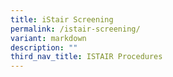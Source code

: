 ```yaml
---
title: iStair Screening
permalink: /istair-screening/
variant: markdown
description: ""
third_nav_title: ISTAIR Procedures
---
```

<p></p>